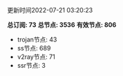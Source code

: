 更新时间2022-07-21 03:20:23

**总订阅: 73**
**总节点: 3536**
**有效节点: 806**
- trojan节点: 43
- ss节点: 689
- v2ray节点: 71
- ssr节点: 3
